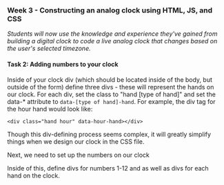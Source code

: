 ### Week 3 - Constructing an analog clock using HTML, JS, and CSS

*Students will now use the knowledge and experience they've gained from building a digital clock to code a live analog clock that changes based on the user's selected timezone.*

#### Task 2: Adding numbers to your clock

Inside of your clock div (which should be located inside of the body, but outside of the form) define three divs - these will represent the hands on our clock.  For each div, set the class to "hand [type of hand]" and set the data-* attribute to `data-[type of hand]-hand`.  For example, the div tag for the hour hand would look like:

`<div class="hand hour" data-hour-hand></div>`

Though this div-defining process seems complex, it will greatly simplify things when we design our clock in the CSS file.

Next, we need to set up the numbers on our clock

Inside of this, define divs for numbers 1-12 and as well as divs for each hand on the clock.